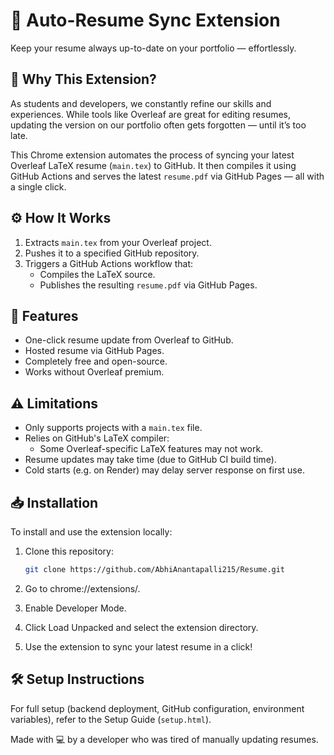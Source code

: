 # 🔄 Auto-Resume Sync Extension

Keep your resume always up-to-date on your portfolio — effortlessly.

## 📌 Why This Extension?

As students and developers, we constantly refine our skills and experiences. While tools like Overleaf are great for editing resumes, updating the version on our portfolio often gets forgotten — until it’s too late.

This Chrome extension automates the process of syncing your latest Overleaf LaTeX resume (`main.tex`) to GitHub. It then compiles it using GitHub Actions and serves the latest `resume.pdf` via GitHub Pages — all with a single click.

## ⚙️ How It Works

1. Extracts `main.tex` from your Overleaf project.
2. Pushes it to a specified GitHub repository.
3. Triggers a GitHub Actions workflow that:
   - Compiles the LaTeX source.
   - Publishes the resulting `resume.pdf` via GitHub Pages.

## 🚀 Features

- One-click resume update from Overleaf to GitHub.
- Hosted resume via GitHub Pages.
- Completely free and open-source.
- Works without Overleaf premium.

## ⚠️ Limitations

- Only supports projects with a `main.tex` file.
- Relies on GitHub's LaTeX compiler:
  - Some Overleaf-specific LaTeX features may not work.
- Resume updates may take time (due to GitHub CI build time).
- Cold starts (e.g. on Render) may delay server response on first use.

## 📥 Installation

To install and use the extension locally:

1. Clone this repository:
   ```bash
   git clone https://github.com/AbhiAnantapalli215/Resume.git
2. Go to chrome://extensions/.

3. Enable Developer Mode.

4. Click Load Unpacked and select the extension directory.

5. Use the extension to sync your latest resume in a click!

## 🛠 Setup Instructions
For full setup (backend deployment, GitHub configuration, environment variables), refer to the Setup Guide (`setup.html`).

Made with 💻 by a developer who was tired of manually updating resumes.